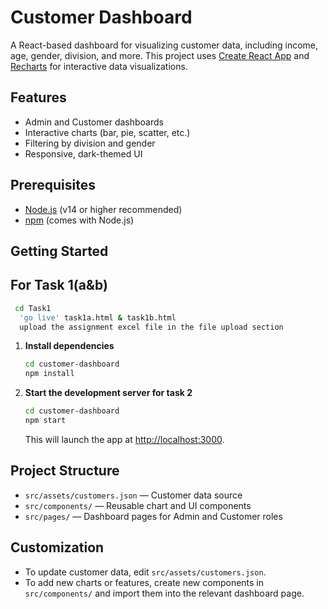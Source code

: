 # Customer Dashboard

A React-based dashboard for visualizing customer data, including income, age, gender, division, and more. This project uses [Create React App](https://github.com/facebook/create-react-app) and [Recharts](https://recharts.org/) for interactive data visualizations.

## Features
- Admin and Customer dashboards
- Interactive charts (bar, pie, scatter, etc.)
- Filtering by division and gender
- Responsive, dark-themed UI

## Prerequisites
- [Node.js](https://nodejs.org/) (v14 or higher recommended)
- [npm](https://www.npmjs.com/) (comes with Node.js)

## Getting Started
## For Task 1(a&b)
 ```bash
  cd Task1
   'go live' task1a.html & task1b.html
   upload the assignment excel file in the file upload section
   ```
1. **Install dependencies**
   ```bash
   cd customer-dashboard
   npm install
   ```

2. **Start the development server for task 2**
   ```bash 
   cd customer-dashboard
   npm start
   ```
   This will launch the app at [http://localhost:3000](http://localhost:3000).



## Project Structure
- `src/assets/customers.json` — Customer data source
- `src/components/` — Reusable chart and UI components
- `src/pages/` — Dashboard pages for Admin and Customer roles

## Customization
- To update customer data, edit `src/assets/customers.json`.
- To add new charts or features, create new components in `src/components/` and import them into the relevant dashboard page.


